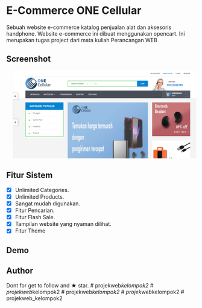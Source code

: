 # E-Commerce ONE Cellular

Sebuah website e-commerce katalog penjualan alat dan aksesoris handphone. Website e-commerce ini dibuat menggunakan opencart. Ini merupakan tugas project dari mata kuliah Perancangan WEB

## Screenshot
<pre>
  <img src="screenshot/screenshot-localhost-2020.05.07-10_32_55.png">   <img src="screenshot/screenshot-localhost-2020.05.07-10_54_05.png">
</pre>

## Fitur Sistem
* [x] Unlimited Categories.
* [x] Unlimited Products.
* [x] Sangat mudah digunakan.
* [x] Fitur Pencarian.
* [x] Fitur Flash Sale.
* [x] Tampilan website yang nyaman dilihat.
* [x] Fitur Theme

## Demo


## Author

Dont for get to follow and ★ star.
#   p r o j e k w e b _ k e l o m p o k 2 
 
 #   p r o j e k w e b _ k e l o m p o k 2 
 
 #   p r o j e k w e b _ k e l o m p o k 2 
 
 #   p r o j e k w e b _ k e l o m p o k 2 
 
 #   p r o j e k w e b _ k e l o m p o k 2 
 
 
